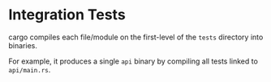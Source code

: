 # Integration Tests

cargo compiles each file/module on the first-level of the `tests` directory into binaries.

For example, it produces a single `api` binary by compiling all tests linked to `api/main.rs`.
